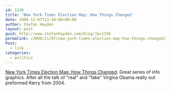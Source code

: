 ```yaml
---
id: 1336
title: 'New York Times Election Map: How Things Changed'
date: 2008-11-07T13:58:08+00:00
author: Stefan Hayden
layout: post
guid: http://www.stefanhayden.com/blog/?p=1336
permalink: /2008/11/07/new-york-times-election-map-how-things-changed/
Post:
  - link
categories:
  - politics
---
```

<a href="http://graphics8.nytimes.com/packages/flash/politics/20081104_ELECTION_RECAP/electionChange2.swf" target="_blank">New York Times Election Map: How Things Changed</a>. Great series of info graphics. After all the talk of "real" and "fake" Virgina Obama really out preformed Kerry from 2004.